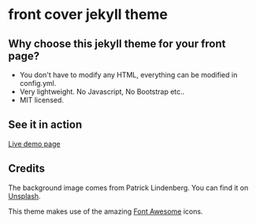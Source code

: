 # front cover jekyll theme

## Why choose this jekyll theme for your front page?
* You don't have to modify any HTML, everything can be modified in config.yml.
* Very lightweight. No Javascript, No Bootstrap etc..
* MIT licensed.


## See it in action
<a href="https://spawnrider.github.io/">Live demo page</a>

## Credits
The background image comes from Patrick Lindenberg.
You can find it on <a href="https://unsplash.com/photos/1iVKwElWrPA">Unsplash</a>.

This theme makes use of the amazing <a href="http://fontawesome.io/">Font Awesome</a> icons.

